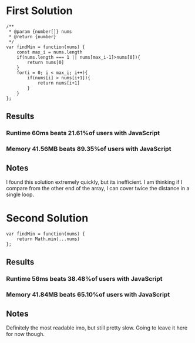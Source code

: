 # First Solution
```
/**
 * @param {number[]} nums
 * @return {number}
 */
var findMin = function(nums) {
    const max_i = nums.length
    if(nums.length === 1 || nums[max_i-1]>nums[0]){
        return nums[0]
    }
    for(i = 0; i < max_i; i++){
        if(nums[i] > nums[i+1]){
            return nums[i+1]
        }
    }
};
```
## Results
### Runtime 60ms beats 21.61%of users with JavaScript
### Memory 41.56MB beats 89.35%of users with JavaScript

## Notes
I found this solution extremely quickly, but its inefficient. I am thinking if I compare from the other end of the array, I can cover twice the distance in a single loop.

# Second Solution

```
var findMin = function(nums) {
    return Math.min(...nums)
};
```

## Results
### Runtime 56ms beats 38.48%of users with JavaScript
### Memory 41.84MB beats 65.10%of users with JavaScript

## Notes
Definitely the most readable imo, but still pretty slow. Going to leave it here for now though.

